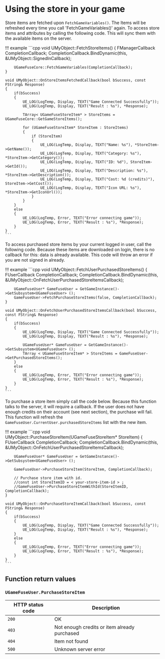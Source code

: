# Using the store in your game

Store items are fetched upon `FetchGameVariables()`. The Items will
be refreshed every time you call 'FetchGameVariables()' again. To access store items and attributes by calling the following code. This will sync them with the available items on the server.

!!! example
    ```cpp
    void UMyObject::FetchStoreItems()
    {
        FManagerCallback CompletionCallback;
        CompletionCallback.BindDynamic(this, &UMyObject::SignedInCallback);

        UGameFuseCore::FetchGameVariables(CompletionCallback);
    }

    void UMyObject::OnStoreItemsFetchedCallback(bool bSuccess, const FString& Response)
    {
        if(bSuccess)
        {
            UE_LOG(LogTemp, Display, TEXT("Game Connected Successfully"));
            UE_LOG(LogTemp, Display, TEXT("Result : %s"), *Response);

            TArray< UGameFuseStoreItem* > StoreItems = UGameFuseCore::GetGameStoreItems();

            for (UGameFuseStoreItem* StoreItem : StoreItems)
            {
                if (StoreItem)
                {
                    UE_LOG(LogTemp, Display, TEXT("Name: %s"), *StoreItem->GetName());
                    UE_LOG(LogTemp, Display, TEXT("Category: %s"), *StoreItem->GetCategory());
                    UE_LOG(LogTemp, Display, TEXT("ID: %d"), StoreItem->GetId());
                    UE_LOG(LogTemp, Display, TEXT("Description: %s"), *StoreItem->GetDescription());
                    UE_LOG(LogTemp, Display, TEXT("Cost: %d (credits)"), StoreItem->GetCost());
                    UE_LOG(LogTemp, Display, TEXT("Icon URL: %s"), *StoreItem->GetIconUrl());
                }
            }
        }
        else
        {
            UE_LOG(LogTemp, Error, TEXT("Error connecting game"));
            UE_LOG(LogTemp, Error, TEXT("Result : %s"), *Response);
        }
    }
    ```

To access purchased store items by your current logged in user, call the
following code. Because these items are downloaded on login, there is no
callback for this: data is already available. This code will throw an error if
you are not signed in already.

!!! example
    ```cpp
    void UMyObject::FetchUserPurchasedStoreItems()
    {
        FUserCallback CompletionCallback;
        CompletionCallback.BindDynamic(this, &UMyObject::OnFetchUserPurchasedStoreItemsCallback);

        UGameFuseUser* GameFuseUser = GetGameInstance()->GetSubsystem<UGameFuseUser> ();
        GameFuseUser->FetchPurchaseStoreItems(false, CompletionCallback);
    }

    void UMyObject::OnFetchUserPurchasedStoreItemsCallback(bool bSuccess, const FString& Response)
    {
        if(bSuccess)
        {
            UE_LOG(LogTemp, Display, TEXT("Game Connected Successfully"));
            UE_LOG(LogTemp, Display, TEXT("Result : %s"), *Response);

            UGameFuseUser* GameFuseUser = GetGameInstance()->GetSubsystem<UGameFuseUser> ();
            TArray < UGameFuseStoreItem* > StoreItems = GameFuseUser->GetPurchasedStoreItems();
        }
        else
        {
            UE_LOG(LogTemp, Error, TEXT("Error connecting game"));
            UE_LOG(LogTemp, Error, TEXT("Result : %s"), *Response);
        }
    }
    ```

To purchase a store item simply call the code below. Because this function talks
to the server, it will require a callback. If the user does not have enough
credits on their account (see next section), the purchase will fail. This
function will refresh the `GameFuseUser.CurrentUser.purchasedStoreItems` list
with the new item.

!!! example
    ```cpp
    void UMyObject::PurchaseStoreItem(UGameFuseStoreItem* StoreItem)
    {
        FUserCallback CompletionCallback;
        CompletionCallback.BindDynamic(this, &UMyObject::OnFetchUserPurchasedStoreItemsCallback);

        UGameFuseUser* GameFuseUser = GetGameInstance()->GetSubsystem<UGameFuseUser> ();

        GameFuseUser->PurchaseStoreItem(StoreItem, CompletionCallback);

        // Purchase store item with id.
        //const int StoreItemID = < your-store-item-id > ;
        //GameFuseUser->PurchaseStoreItemWithId(StoreItemID, CompletionCallback);
    }

    void UMyObject::OnPurchaseStoreItemCallback(bool bSuccess, const FString& Response)
    {
        if(bSuccess)
        {
            UE_LOG(LogTemp, Display, TEXT("Game Connected Successfully"));
            UE_LOG(LogTemp, Display, TEXT("Result : %s"), *Response);
        }
        else
        {
            UE_LOG(LogTemp, Error, TEXT("Error connecting game"));
            UE_LOG(LogTemp, Error, TEXT("Result : %s"), *Response);
        }
    }
    ```

## Function return values

### `UGameFuseUser.PurchaseStoreItem`

| HTTP status code | Description |
|------------------|-------------|
| `200`            | OK |
| `403`            | Not enough credits or item already purchased |
| `404`            | Item not found |
| `500`            | Unknown server error |
